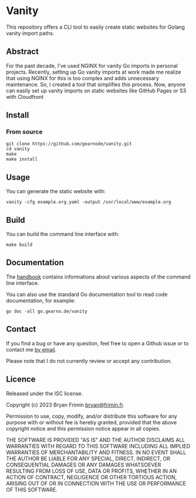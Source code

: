 # Vanity

This repository offers a CLI tool to easily create static websites for
Golang vanity import paths.

## Abstract

For the past decade, I've used NGINX for vanity Go imports in personal
projects. Recently, setting up Go vanity imports at work made me
realize that using NGINX for this is too complex and adds unnecessary
maintenance. So, I created a tool that simplifies this process. Now,
anyone can easily set up vanity imports on static websites like GitHub
Pages or S3 with Cloudfront

## Install

### From source

```
git clone https://github.com/gearnode/vanity.git
cd vanity
make
make install
```

## Usage

You can generate the static website with:

	vanity -cfg example.org.yaml -output /usr/local/www/example.org

## Build

You can build the command line interface with:

	make build

## Documentation

The [handbook](doc/handbook.md) contains informations about various
aspects of the command line interface.

You can also use the standard Go documentation tool to read code
documentation, for example:

	go doc -all go.gearno.de/vanity
	
## Contact

If you find a bug or have any question, feel free to open a Github
issue or to contact me [by email](mailto:bryan@frimin.fr).

Please note that I do not currently review or accept any contribution.

## Licence

Released under the ISC license.

Copyright (c) 2023 Bryan Frimin <bryan@frimin.fr>.

Permission to use, copy, modify, and/or distribute this software for
any purpose with or without fee is hereby granted, provided that the
above copyright notice and this permission notice appear in all
copies.

THE SOFTWARE IS PROVIDED "AS IS" AND THE AUTHOR DISCLAIMS ALL
WARRANTIES WITH REGARD TO THIS SOFTWARE INCLUDING ALL IMPLIED
WARRANTIES OF MERCHANTABILITY AND FITNESS. IN NO EVENT SHALL THE
AUTHOR BE LIABLE FOR ANY SPECIAL, DIRECT, INDIRECT, OR CONSEQUENTIAL
DAMAGES OR ANY DAMAGES WHATSOEVER RESULTING FROM LOSS OF USE, DATA OR
PROFITS, WHETHER IN AN ACTION OF CONTRACT, NEGLIGENCE OR OTHER
TORTIOUS ACTION, ARISING OUT OF OR IN CONNECTION WITH THE USE OR
PERFORMANCE OF THIS SOFTWARE.
